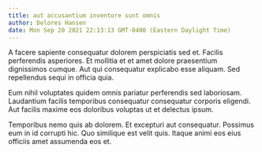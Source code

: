 ```yaml
---
title: aut accusantium inventore sunt omnis
author: Delores Hansen
date: Mon Sep 20 2021 22:13:13 GMT-0400 (Eastern Daylight Time)
---
```

A facere sapiente consequatur dolorem perspiciatis sed et. Facilis perferendis asperiores. Et mollitia et et amet dolore praesentium dignissimos cumque. Aut qui consequatur explicabo esse aliquam. Sed repellendus sequi in officia quia.

 Eum nihil voluptates quidem omnis pariatur perferendis sed laboriosam. Laudantium facilis temporibus consequatur consequatur corporis eligendi. Aut facilis maxime eos doloribus voluptas ut et delectus ipsum.

 Temporibus nemo quis ab dolorem. Et excepturi aut consequatur. Possimus eum in id corrupti hic. Quo similique est velit quis. Itaque animi eos eius officiis amet assumenda eos et.